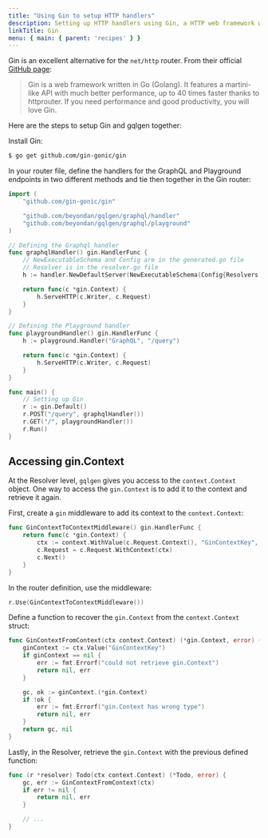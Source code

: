 ```yaml
---
title: "Using Gin to setup HTTP handlers"
description: Setting up HTTP handlers using Gin, a HTTP web framework written in Go.
linkTitle: Gin
menu: { main: { parent: 'recipes' } }
---
```


Gin is an excellent alternative for the `net/http` router. From their official [GitHub page](https://github.com/gin-gonic/gin):

> Gin is a web framework written in Go (Golang). It features a martini-like API with much better performance, up to 40 times faster thanks to httprouter. If you need performance and good productivity, you will love Gin.

Here are the steps to setup Gin and gqlgen together:

Install Gin:
```bash
$ go get github.com/gin-gonic/gin
```

In your router file, define the handlers for the GraphQL and Playground endpoints in two different methods and tie then together in the Gin router:

```go
import (
	"github.com/gin-gonic/gin"

	"github.com/beyondan/gqlgen/graphql/handler"
	"github.com/beyondan/gqlgen/graphql/playground"
)

// Defining the Graphql handler
func graphqlHandler() gin.HandlerFunc {
	// NewExecutableSchema and Config are in the generated.go file
	// Resolver is in the resolver.go file
	h := handler.NewDefaultServer(NewExecutableSchema(Config{Resolvers: &Resolver{}}))

	return func(c *gin.Context) {
		h.ServeHTTP(c.Writer, c.Request)
	}
}

// Defining the Playground handler
func playgroundHandler() gin.HandlerFunc {
	h := playground.Handler("GraphQL", "/query")

	return func(c *gin.Context) {
		h.ServeHTTP(c.Writer, c.Request)
	}
}

func main() {
	// Setting up Gin
	r := gin.Default()
	r.POST("/query", graphqlHandler())
	r.GET("/", playgroundHandler())
	r.Run()
}

```

## Accessing gin.Context
At the Resolver level, `gqlgen` gives you access to the `context.Context` object. One way to access the `gin.Context` is to add it to the context and retrieve it again.

First, create a `gin` middleware to add its context to the `context.Context`:
```go
func GinContextToContextMiddleware() gin.HandlerFunc {
	return func(c *gin.Context) {
		ctx := context.WithValue(c.Request.Context(), "GinContextKey", c)
		c.Request = c.Request.WithContext(ctx)
		c.Next()
	}
}
```

In the router definition, use the middleware:
```go
r.Use(GinContextToContextMiddleware())
```

Define a function to recover the `gin.Context` from the `context.Context` struct:
```go
func GinContextFromContext(ctx context.Context) (*gin.Context, error) {
	ginContext := ctx.Value("GinContextKey")
	if ginContext == nil {
		err := fmt.Errorf("could not retrieve gin.Context")
		return nil, err
	}

	gc, ok := ginContext.(*gin.Context)
	if !ok {
		err := fmt.Errorf("gin.Context has wrong type")
		return nil, err
	}
	return gc, nil
}
```

Lastly, in the Resolver, retrieve the `gin.Context` with the previous defined function:
```go
func (r *resolver) Todo(ctx context.Context) (*Todo, error) {
	gc, err := GinContextFromContext(ctx)
	if err != nil {
		return nil, err
	}

	// ...
}
```

